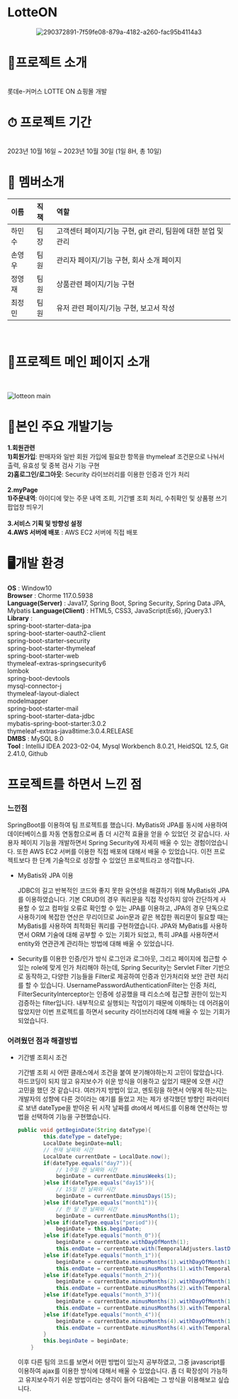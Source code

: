 # LotteON

<div align=center>

  ![290372891-7f59fe08-879a-4182-a260-fac95b4114a3](https://github.com/jeongminchoi1017/Project/assets/153606946/c85a5b23-3098-45c7-8858-267219507831)

</div>
<h1>🛒프로젝트 소개</h1><br>
롯데e-커머스 LOTTE ON 쇼핑몰 개발
<br>
<h1>⏱ 프로젝트 기간</h1><br>
2023년 10월 16일 ~ 2023년 10월 30일 (1일 8H, 총 10일)
<br>
<h1>👫 멤버소개</h1>

| 이름  |직책|역할|
|:----|:----|:----|
| 하민수 |팀장|고객센터 페이지/기능 구현, git 관리, 팀원에 대한 분업 및 관리|
| 손영우 |팀원|관리자 페이지/기능 구현, 회사 소개 페이지|
| 정영재 |팀원|상품관련 페이지/기능 구현|
| 최정민 |팀원|유저 관련 페이지/기능 구현, 보고서 작성|
<br>
<h1>🌟프로젝트 메인 페이지 소개</h1><br>

![lotteon main](https://github.com/jeongminchoi1017/Project/assets/153606946/22aa044d-2540-4bba-8891-54b3d56897a2)


<h1>🌝본인 주요 개발기능</h1>

**1.회원관련**<br>
**1)회원가입**: 판매자와 일반 회원 가입에 필요한 항목을 thymeleaf 조건문으로 나눠서 출력, 유효성 및 중복 검사 기능 구현<br>
**2)홈로그인/로그아웃**: Security 라이브러리를 이용한 인증과 인가 처리 <br>
<br>
**2.myPage**<br>
**1)주문내역**: 아이디에 맞는 주문 내역 조회, 기간별 조회 처리, 수취확인 및 상품평 쓰기 팝업창 띄우기<br>
<br>
**3.서비스 기획 및 방향성 설정**
<br>
**4.AWS 서버에 배포** : AWS EC2 서버에 직접 배포
<h1>🖥개발 환경</h1>

**OS** : Window10<br>
**Browser** : Chorme 117.0.5938<br>
**Language(Server)** : Java17, Spring Boot, Spring Security, Spring Data JPA, Mybatis 
**Language(Client)** : HTML5, CSS3, JavaScript(Es6), jQuery3.1
**Library** : <br>
spring-boot-starter-data-jpa<br>
spring-boot-starter-oauth2-client<br>
spring-boot-starter-security <br>
spring-boot-starter-thymeleaf<br>
spring-boot-starter-web<br>
thymeleaf-extras-springsecurity6 <br>
lombok<br>
spring-boot-devtools <br>
mysql-connector-j<br>
thymeleaf-layout-dialect <br>
modelmapper <br>
spring-boot-starter-mail <br>
spring-boot-starter-data-jdbc <br>
mybatis-spring-boot-starter:3.0.2 <br>
thymeleaf-extras-java8time:3.0.4.RELEASE <br>
**DMBS** : MySQL 8.0<br>
**Tool** : IntelliJ IDEA 2023-02-04, Mysql Workbench 8.0.21, HeidSQL 12.5, Git 2.41.0, Github
<br>

<h1>프로젝트를 하면서 느낀 점</h1>

### 느낀점

SpringBoot를 이용하여 팀 프로젝트를 했습니다.
MyBatis와 JPA를 동시에 사용하여 데이터베이스를 자동 연동함으로써 좀 더 시간적 효율을 얻을 수 있었던 것 같습니다.
사용자 페이지 기능을 개발하면서 Spring Security에 자세히 배울 수 있는 경험이었습니다.
또한 AWS EC2 서버를 이용한 직접 배포에 대해서 배울 수 있었습니다.
이전 프로젝트보다 한 단계 기술적으로 성장할 수 있었던 프로젝트라고 생각합니다.

- MyBatis와 JPA 이용

  JDBC의 길고 반복적인 코드와 좋지 못한 유연성을 해결하기 위해 MyBatis와 JPA를 이용하였습니다.
  기본 CRUD의 경우 쿼리문을 직접 작성하지 않아 간단하게 사용할 수 있고 컴파일 오류로 확인할 수 있는 JPA를 이용하고,
  JPA의 경우 단독으로 사용하기에 복잡한 연산은 무리이므로 Join문과 같은 복잡한 쿼리문이 필요할 때는 MyBatis를 사용하여 최적화된 쿼리를 구현하였습니다.
  JPA와 MyBatis를 사용하면서 ORM 기술에 대해 공부할 수 있는 기회가 되었고, 특히 JPA를 사용하면서 entity와 연관관계 관리하는 방법에 대해 배울 수 있었습니다.

- Security를 이용한 인증/인가 방식
  로그인과 로그아웃, 그리고 페이지에 접근할 수 있는 role에 맞게 인가 처리해야 하는데, Spring Security는 Servlet Filter 기반으로 동작하고, 다양한 기능들을 Filter로 제공하여 인증과 인가처리와 보안 관련 처리를 할 수 있습니다. UsernamePasswordAuthenticationFilter는 인증 처리, FilterSecurityInterceptor는 인증에 성공했을 때 리소스에 접근할 권한이 있는지 검증하는 filter입니다. 내부적으로 실행되는 작업이기 때문에 이해하는 데 어려움이 많았지만 이번 프로젝트를 하면서 security 라이브러리에 대해 배울 수 있는 기회가 되었습니다.

### 어려웠던 점과 해결방법



- 기간별 조회시 조건

  기간별 조회 시 어떤 클래스에서 조건을 붙여 분기해야하는지 고민이 많았습니다. 하드코딩이 되지 않고 유지보수가 쉬운 방식을 이용하고 싶었기 때문에 오랜 시간 고민을 했던 것 같습니다. 여러가지 방법이 있고, 멘토링을 하면서 어떻게 하는지는 개발자의 성향에 다른 것이라는 얘기를 들었고 저는 제가 생각했던 방향인 파라미터로 보낸 dateType을 받아온 뒤 시작 날짜를 dto에서 메서드를 이용해 연산하는 방법을 선택하여 기능을 구현했습니다.

    ```java
    public void getBeginDate(String dateType){
            this.dateType = dateType;
            LocalDate beginDate=null;
            // 현재 날짜와 시간
            LocalDate currentDate = LocalDate.now();
            if(dateType.equals("day7")){
                // 1주일 전 날짜와 시간
                beginDate = currentDate.minusWeeks(1);
            }else if(dateType.equals("day15")){
                // 15일 전 날짜와 시간
                beginDate = currentDate.minusDays(15);
            }else if(dateType.equals("month1")){
                // 한 달 전 날짜와 시간
                beginDate = currentDate.minusMonths(1);
            }else if(dateType.equals("period")){
                beginDate = this.beginDate;
            }else if(dateType.equals("month_0")){
                beginDate = currentDate.withDayOfMonth(1);
                this.endDate = currentDate.with(TemporalAdjusters.lastDayOfMonth());
            }else if(dateType.equals("month_1")){
                beginDate = currentDate.minusMonths(1).withDayOfMonth(1);
                this.endDate = currentDate.minusMonths(1).with(TemporalAdjusters.lastDayOfMonth());
            }else if(dateType.equals("month_2")){
                beginDate = currentDate.minusMonths(2).withDayOfMonth(1);
                this.endDate = currentDate.minusMonths(2).with(TemporalAdjusters.lastDayOfMonth());
            }else if(dateType.equals("month_3")){
                beginDate = currentDate.minusMonths(3).withDayOfMonth(1);
                this.endDate = currentDate.minusMonths(3).with(TemporalAdjusters.lastDayOfMonth());
            }else if(dateType.equals("month_4")){
                beginDate = currentDate.minusMonths(4).withDayOfMonth(1);
                this.endDate = currentDate.minusMonths(4).with(TemporalAdjusters.lastDayOfMonth());
            }
            this.beginDate = beginDate;
        }
    
    ```

  이후 다른 팀의 코드를 보면서 어떤 방법이 있는지 공부하였고, 그중 javascript를 이용하여 ajax를 이용한 방식에 대해서 배울 수 있었습니다. 좀 더 확장성이 가능하고 유지보수하기 쉬운 방법이라는 생각이 들어 다음에는 그 방식을 이용해보고 싶습니다.
